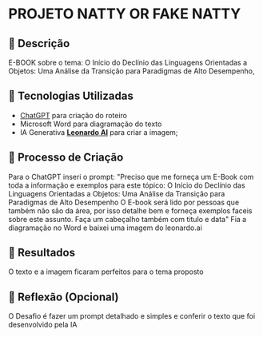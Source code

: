 # PROJETO NATTY OR FAKE NATTY

## 📒 Descrição
E-BOOK sobre o tema: O Início do Declínio das Linguagens Orientadas a Objetos: Uma Análise da Transição para Paradigmas de Alto Desempenho,

## 🤖 Tecnologias Utilizadas
- [ChatGPT](https://chat.openai.com) para criação do roteiro
- Microsoft Word para diagramação do texto
- IA Generativa **[Leonardo AI](https://leonardo.ai)** para criar a imagem;



## 🧐 Processo de Criação
Para o ChatGPT inseri o prompt:
"Preciso que me forneça um E-Book com toda a informação e exemplos para este tópico: O Início do Declínio das Linguagens Orientadas a Objetos: Uma Análise da Transição para Paradigmas de Alto Desempenho
O E-book será lido por pessoas que também não são da área, por isso detalhe bem e forneça exemplos faceis sobre este assunto. Faça um cabeçalho também com titulo e data"
Fia a diagramação no Word e baixei uma imagem do leonardo.ai



## 🚀 Resultados
O texto e a imagem ficaram perfeitos para o tema proposto

## 💭 Reflexão (Opcional)
O Desafio é fazer um prompt detalhado e simples e conferir o texto que foi desenvolvido pela IA

